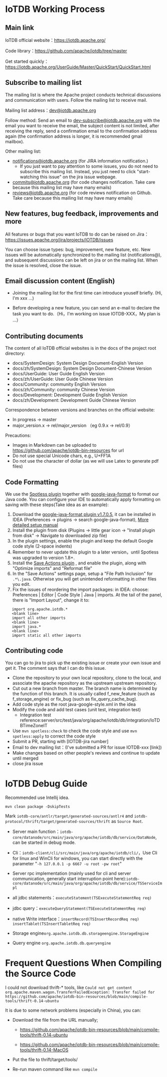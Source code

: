<!--

    Licensed to the Apache Software Foundation (ASF) under one
    or more contributor license agreements.  See the NOTICE file
    distributed with this work for additional information
    regarding copyright ownership.  The ASF licenses this file
    to you under the Apache License, Version 2.0 (the
    "License"); you may not use this file except in compliance
    with the License.  You may obtain a copy of the License at
    
        http://www.apache.org/licenses/LICENSE-2.0
    
    Unless required by applicable law or agreed to in writing,
    software distributed under the License is distributed on an
    "AS IS" BASIS, WITHOUT WARRANTIES OR CONDITIONS OF ANY
    KIND, either express or implied.  See the License for the
    specific language governing permissions and limitations
    under the License.

-->

# IoTDB Working Process

## Main link

IoTDB official website：https://iotdb.apache.org/

Code library：https://github.com/apache/iotdb/tree/master

Get started quickly：https://iotdb.apache.org/UserGuide/Master/QuickStart/QuickStart.html

## Subscribe to mailing list

The mailing list is where the Apache project conducts technical discussions and communication with users. Follow the mailing list to receive mail.

Mailing list address：dev@iotdb.apache.org

Follow method: Send an email to dev-subscribe@iotdb.apache.org with the email you want to receive the email, the subject content is not limited, after receiving the reply, send a confirmation email to the confirmation address again (the confirmation address is longer, it is recommended  gmail mailbox).


Other mailing list:
* notifications@iotdb.apache.org (for JIRA information notification.)
  * If you just want to pay attention to some issues, you do not need to subscribe this mailing list.
  Instead, you just need to click "start-watching this issue" on the jira issue webpage. 
* commits@iotdb.apache.org (for code changes notification. Take care because this mailing list may have many emails)
* reviews@iotdb.apache.org (for code reviews notification on Github.  Take care because this mailing list may have many emails)



## New features, bug feedback, improvements and more

All features or bugs that you want IoTDB to do can be raised on Jira：https://issues.apache.org/jira/projects/IOTDB/issues

You can choose issue types: bug, improvement, new feature, etc.  New issues will be automatically synchronized to the mailing list (notifications@), and subsequent discussions can be left on jira or on the mailing list. When the issue is resolved, close the issue.

## Email discussion content (English)

* Joining the mailing list for the first time can introduce youself briefly.  (Hi, I'm xxx ...)

* Before developing a new feature, you can send an e-mail to declare the task you want to do.（Hi，I'm working on issue IOTDB-XXX，My plan is ...）

## Contributing documents

The content of all IoTDB official websites is in the docs of the project root directory:

* docs/SystemDesign: System Design Document-English Version
* docs/zh/SystemDesign: System Design Document-Chinese Version
* docs/UserGuide: User Guide English Version
* docs/zh/UserGuide: User Guide Chinese Version
* docs/Community: community English Version
* docs/zh/Community: community Chinese Version
* docs/Development: Development Guide English Version
* docs/zh/Development: Development Guide Chinese Version

Correspondence between versions and branches on the official website:

* In progress -> master
* major_version.x -> rel/major_version （eg 0.9.x -> rel/0.9）

Precautions:

* Images in Markdown can be uploaded to https://github.com/apache/iotdb-bin-resources for url
* Do not use special Unicode chars, e.g., U+FF1A 
* Do not use the character of dollar (as we will use Latex to generate pdf files)

## Code Formatting

We use the [Spotless
plugin](https://github.com/diffplug/spotless/tree/main/plugin-maven) together with [google-java-format](https://github.com/google/google-java-format) to format our Java code. You can configure your IDE to automatically apply formatting on saving with these steps(Take idea as an example):

1. Download the [google-java-format
   plugin v1.7.0.5](https://plugins.jetbrains.com/plugin/8527-google-java-format/versions/stable/83169), it can be installed in IDEA (Preferences -> plugins -> search google-java-format), [More detailed setup manual](https://github.com/google/google-java-format#intellij-android-studio-and-other-jetbrains-ides)
2. Install the plugin from disk (Plugins -> little gear icon -> "Install plugin from disk" -> Navigate to downloaded zip file)
3. In the plugin settings, enable the plugin and keep the default Google code style (2-space indents)
4. Remember to never update this plugin to a later version，until Spotless was upgraded to version 1.8+.
5. Install the [Save Actions
   plugin](https://plugins.jetbrains.com/plugin/7642-save-actions) , and enable the plugin, along with "Optimize imports" and "Reformat file"
6. In the "Save Actions" settings page, setup a "File Path Inclusion" for `.*\.java`. Otherwise you will get unintended reformatting in other files you edit.
7. Fix the issues of reordering the import packages: in IDEA: choose: Preferences | Editor | Code Style | Java | imports. At the tail of the panel, there is "Import Layout", change it to:
```shell
   import org.apache.iotdb.*
   <blank line>
   import all other imports
   <blank line>
   import java.*
   <blank line>
   import static all other imports
```


## Contributing code

You can go to jira to pick up the existing issue or create your own issue and get it. The comment says that I can do this issue.

* Clone the repository to your own local repository, clone to the local, and associate the apache repository as the upstream upstream repository.
* Cut out a new branch from master. The branch name is determined by the function of this branch. It is usually called f_new_feature (such as f_storage_engine) or fix_bug (such as fix_query_cache_bug).
* Add code style as the root java-google-style.xml in the idea
* Modify the code and add test cases (unit test, integration test)
  * Integration test reference:server/src/test/java/org/apache/iotdb/db/integration/IoTDBTimeZoneIT
* Use `mvn spotless:check` to check the code style and use `mvn spotless:apply` to correct the code style
* Submit a PR, starting with [IOTDB-jira number]
* Email to dev mailing list：(I've submitted a PR for issue IOTDB-xxx [link])
* Make changes based on other people's reviews and continue to update until merged
* close jira issue

# IoTDB Debug Guide

Recommended use Intellij idea. 
```
mvn clean package -DskipTests
``` 

Mark `iotdb-core/antlr/target/generated-sources/antlr4` and `iotdb-protocol/thrift/target/generated-sources/thrift` as `Source Root`.

* Server main function：`iotdb-core/datanode/src/main/java/org/apache/iotdb/db/service/DataNode`, can be started in debug mode.
* Cli：`iotdb-client/cli/src/main/java/org/apache/iotdb/cli/`，Use Cli for linux and WinCli for windows, you can start directly with the parameter "`-h 127.0.0.1 -p 6667 -u root -pw root`"
* Server rpc implementation (mainly used for cli and server communication, generally start interruption point here):`iotdb-core/datanode/src/main/java/org/apache/iotdb/db/service/TSServiceImpl`
* all jdbc statements：`executeStatement(TSExecuteStatementReq req)`
* jdbc query：`executeQueryStatement(TSExecuteStatementReq req)`	
* native Write interface：`insertRecord(TSInsertRecordReq req)`
`insertTablet(TSInsertTabletReq req)`

* Storage engine`org.apache.iotdb.db.storageengine.StorageEngine`
* Query engine `org.apache.iotdb.db.queryengine`


# Frequent Questions When Compiling the Source Code

I could not download thrift-* tools, like `Could not get content
org.apache.maven.wagon.TransferFailedException: Transfer failed for https://github.com/apache/iotdb-bin-resources/blob/main/compile-tools/thrift-0.14-ubuntu`

 It is due to some network problems (especially in China), you can:

 * Download the file from the URL manually;
      * https://github.com/apache/iotdb-bin-resources/blob/main/compile-tools/thrift-0.14-ubuntu

      * https://github.com/apache/iotdb-bin-resources/blob/main/compile-tools/thrift-0.14-MacOS
 
 * Put the file to thrift/target/tools/

 * Re-run maven command like `mvn compile`

